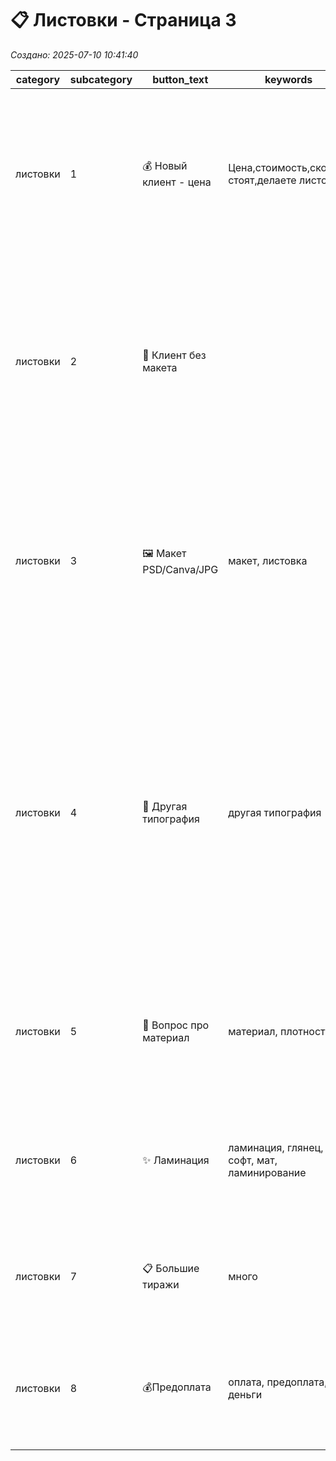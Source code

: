 # 📋 Листовки - Страница 3

*Создано: 2025-07-10 10:41:40*

| category | subcategory | button_text | keywords | answer_ukr | answer_rus | sort_order |
| --- | --- | --- | --- | --- | --- | --- |
| листовки | 1 | 💰 Новый клиент - цена | Цена,стоимость,сколько стоят,делаете листовки | ✅ Звичайно! Першокласний європейський крейдований папір від 115 до 350г/м².<br>💰 А5: 100 шт — від 280 грн ⚡ 1-2 дні, 💰 1000 шт збірним тиражем — 800 грн за ⚡ тиждень.<br><br>❓ Чи маєте готовий для друку макет? | ✅ Конечно! Первоклассная мелованная бумага от 115 до 350г/м².<br>💰 А5: 100 шт — от 280 грн ⚡ 1-2 дня, 💰 1000 шт — от 850 грн. сборным тиражем за ⚡ неделю.<br><br>❓ Есть ли у вас макет, готовый к печати? | 1 |
| листовки | 2 | 🎨 Клиент без макета |  | Створюємо професійні стильні макети: доопрацювання готового — близько 300 грн, з нуля — від 400 грн.<br>Макет залишається у вас назавжди, оплачується тільки при першому замовленні!<br>У PDF, CDR, AI, EPS — професійно, не як у Canva.<br><br>Портфоліо: https://t.me/druk_portfolio | Создаем профессиональные стильные макеты: доработка готового — около 300 грн, с нуля — от 400 грн.<br>Макет остается у вас навсегда, оплачивается только при первом заказе!<br>В PDF, CDR, AI, EPS — профессионально, не как в Canva.<br><br>Портфолио: https://t.me/druk_portfolio | 2 |
| листовки | 3 | 🖼️ Макет PSD/Canva/JPG | макет, листовка | Відмінно, що макет є! PSD, Canva та Figma — класні програми для своїх завдань, але для першокласної поліграфії ми використовуємо 🎯 векторні формати — вони дають ідеальну якість при друці.<br><br>Переведемо ваш макет у професійний PDF/AI від  💰 200 грн, зберігши всі деталі. | Отлично, что макет есть!<br>PSD, Canva и Figma — классные программы для своих задач, но для первоклассной полиграфии мы используем 🎯 векторные форматы — они дают идеальное качество при печати. <br><br>Переведем ваш макет в профессиональный PDF/AI від 💰 200 грн, сохранив все детали. | 3 |
| листовки | 4 | 🏢 Другая типография | другая типография | Розуміємо, і це чудово! Ми дуже цінуємо роботу колег.<br>Просто у нас такий підхід — ми відповідаємо за підсумкову якість на 100%, тому віддаємо перевагу векторним файлам.<br>Можемо, звичайно, спробувати надрукувати і так цифровим друком, але тоді не зможемо гарантувати чіткість дрібних деталей та тексту.<br>Переведемо у вектор від 💰 250 грн — і результат буде бездоганним. | Понимаем, и это здорово! Мы очень ценим работу коллег.<br>Просто у нас такой подход — мы отвечаем за итоговое качество на 100%, поэтому предпочитаем векторные исходники.<br>Также в сборных тиражах все макеты компонуются вместе — нужен универсальный формат.<br>Можем, конечно, попробовать напечатать и так на цифровой машине, но тогда не сможем гарантировать четкость мелких деталей.<br>Переведем в вектор от 💰 250 грн — и результат будет безупречным | 4 |
| листовки | 5 | 📄 Вопрос про материал | материал, плотность | 📄  Крейдований матовий папір від 115 до 350 г/м², при великих тиражах (від 1000 шт) можна використовувати глянцевий.<br>При темних макетах рекомендуємо використовувати 💪 від 150-170 г/м² щільність. | 📄 Мелованная матовая бумага от 115 до 350 г/м², при больших тиражах (от 1000 шт) можно использовать глянцевую.<br>Если макет в темных тонах, рекомендуем использовать 💪 от 150-170 г/м² плотность. | 5 |
| листовки | 6 | ✨ Ламинация | ламинация, глянец, софт, мат, ламинирование | Ламінація доступна на папері від 200г/м²!<br>✨ 4 види: глянець, мат, софт тач, anti-scuff.<br>Це робить листівки по-справжньому преміальними — приємні на дотик, захищені від забруднень. | Ламинация доступна на бумаге от 200г/м!<br>✨ 4 вида: глянец, мат, софт тач, anti-scuff.<br>Это делает листовки по-настоящему премиальными — приятные на ощупь, защищены от загрязнений. | 6 |
| листовки | 7 | 📋 Большие тиражи | много | Чудово! Великі тиражі — наша сила.<br>5000 шт — від 3200 грн, 10000 шт — від 5800 грн.<br>Розкажіть точний тираж — порахуємо найкращу ціну! | Отлично! Большие тиражи — наша сила.<br>5000 шт — от 3200 грн, 10000 шт — от 5800 грн.<br>Расскажите точный тираж — посчитаем лучшую цену! | 7 |
| листовки | 8 | 💰Предоплата | оплата, предоплата, деньги | 💳 Працюємо за передоплатою - це чесно і прозоро.<br>🤝 Такий підхід дає нам змогу використовувати перевірені матеріали та відповідати за результат. | 💳 Работаем по предоплате — это честно и прозрачно.<br>🤝 Такой подход позволяет нам использовать проверенные материалы и отвечать за результат. | 8 |
